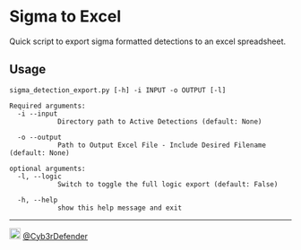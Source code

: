 # Sigma to Excel
Quick script to export sigma formatted detections to an excel spreadsheet.  
  
## Usage
  
```
sigma_detection_export.py [-h] -i INPUT -o OUTPUT [-l]

Required arguments:
  -i --input
            Directory path to Active Detections (default: None)

  -o --output
            Path to Output Excel File - Include Desired Filename (default: None)

optional arguments:
  -l, --logic
            Switch to toggle the full logic export (default: False)

  -h, --help
            show this help message and exit
```
  
----  
<img src="https://cdn.cdnlogo.com/logos/t/48/twitter.png" width="20px"> [@Cyb3rDefender](https://twitter.com/Cyb3rDefender)
